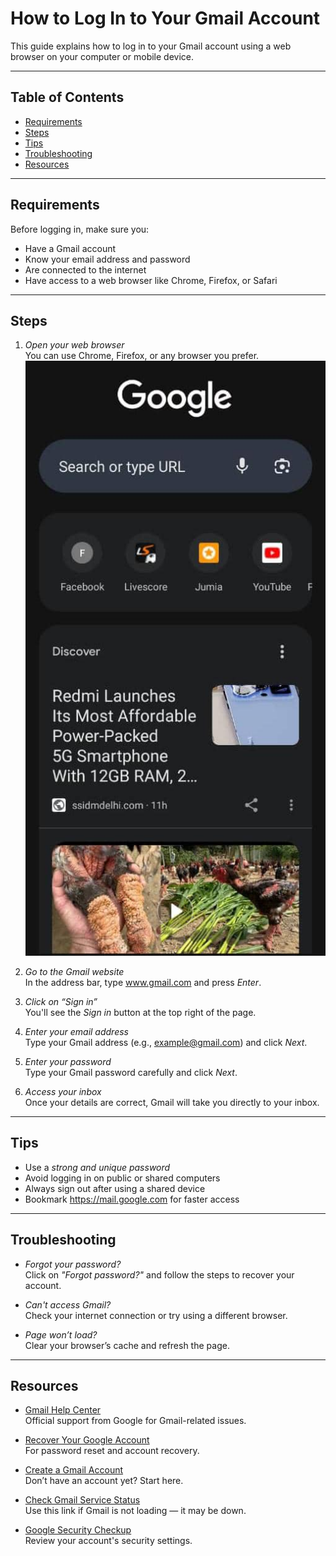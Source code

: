 # How to Log In to Your Gmail Account

This guide explains how to log in to your Gmail account using a web browser on your computer or mobile device.

---

## Table of Contents

- [Requirements](#requirements)
- [Steps](#steps)
- [Tips](#tips)
- [Troubleshooting](#troubleshooting)
- [Resources](#resources)

---

## Requirements

Before logging in, make sure you:

- Have a Gmail account
- Know your email address and password
- Are connected to the internet
- Have access to a web browser like Chrome, Firefox, or Safari

---

## Steps

1. *Open your web browser*  
   You can use Chrome, Firefox, or any browser you prefer.
      ![Open Browser](https://github.com/Onomzy447/gmail-login-guide/blob/main/screenshots/open-browser-jpg.jpg?raw=true)

3. *Go to the Gmail website*  
   In the address bar, type www.gmail.com and press *Enter*.

4. *Click on “Sign in”*  
   You'll see the *Sign in* button at the top right of the page.

5. *Enter your email address*  
   Type your Gmail address (e.g., example@gmail.com) and click *Next*.

6. *Enter your password*  
   Type your Gmail password carefully and click *Next*.

7. *Access your inbox*  
   Once your details are correct, Gmail will take you directly to your inbox.

---

## Tips

- Use a *strong and unique password*
- Avoid logging in on public or shared computers
- Always sign out after using a shared device
- Bookmark https://mail.google.com for faster access

---

## Troubleshooting

- *Forgot your password?*  
  Click on *"Forgot password?"* and follow the steps to recover your account.

- *Can't access Gmail?*  
  Check your internet connection or try using a different browser.

- *Page won’t load?*  
  Clear your browser’s cache and refresh the page.

---

## Resources

- [Gmail Help Center](https://support.google.com/mail)  
  Official support from Google for Gmail-related issues.

- [Recover Your Google Account](https://accounts.google.com/signin/recovery)  
  For password reset and account recovery.

- [Create a Gmail Account](https://accounts.google.com/signup)  
  Don’t have an account yet? Start here.

- [Check Gmail Service Status](https://www.google.com/appsstatus)  
  Use this link if Gmail is not loading — it may be down.

- [Google Security Checkup](https://myaccount.google.com/security-checkup)  
  Review your account's security settings.

